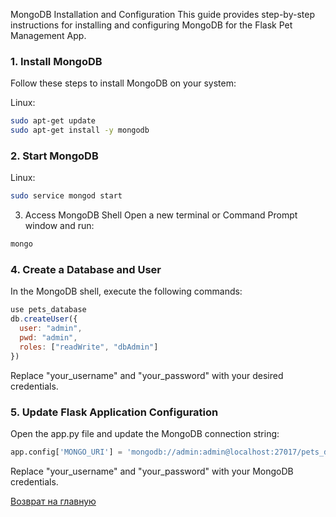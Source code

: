 MongoDB Installation and Configuration
This guide provides step-by-step instructions for installing and configuring MongoDB for the Flask Pet Management App.

### 1. Install MongoDB
Follow these steps to install MongoDB on your system:

Linux:
```bash
sudo apt-get update
sudo apt-get install -y mongodb
```

### 2. Start MongoDB
Linux:
```bash
sudo service mongod start
```
3. Access MongoDB Shell
Open a new terminal or Command Prompt window and run:
```bash
mongo
```
### 4. Create a Database and User
In the MongoDB shell, execute the following commands:
```javascript
use pets_database
db.createUser({
  user: "admin",
  pwd: "admin",
  roles: ["readWrite", "dbAdmin"]
})
```
Replace "your_username" and "your_password" with your desired credentials.

### 5. Update Flask Application Configuration
Open the app.py file and update the MongoDB connection string:

```python
app.config['MONGO_URI'] = 'mongodb://admin:admin@localhost:27017/pets_database'
```
Replace "your_username" and "your_password" with your MongoDB credentials.

[Возврат на главную](../README.md)